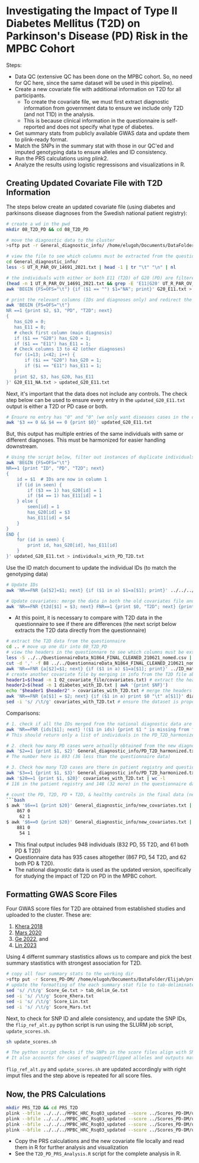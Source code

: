 # Investigating the Impact of Type II Diabetes Mellitus (T2D) on Parkinson's Disease (PD) Risk in the MPBC Cohort
Steps:
- Data QC (extensive QC has been done on the MPBC cohort. So, no need for QC here, since the same dataset will be used in this pipeline).
- Create a new covariate file with additional information on T2D for all participants.
  - To create the covariate file, we must first extract diagnostic information from government data to ensure we include only T2D (and not T1D) in the analysis.
  - This is because clinical information in the questionnaire is self-reported and does not specify what type of diabetes.   
- Get summary stats from publicly available GWAS data and update them to plink-ready format.
- Match the SNPs in the summary stat with those in our QC'ed and imputed genotyping data to ensure alleles and ID consistency. 
- Run the PRS calculations using plink2. 
- Analyze the results using logistic regressisons and visualizations in R. 

## Creating Updated Covariate File with T2D Information
The steps below create an updated covariate file (using diabetes and parkinsons disease diagnoses from the Swedish national patient registry):

```bash
# create a wd in the pwd
mkdir 08_T2D_PD && cd 08_T2D_PD

# move the diagnostic data to the cluster
>sftp put -r General_diagnostic_info/ /home/elugoh/Documents/DataFolder/Elijah/processed_analysis_files/08_T2D_PD/

# view the file to see which columns must be extracted from the questionnaire. 
cd General_diagnostic_info/ 
less -S UT_R_PAR_OV_14691_2021.txt | head -1 | tr "\t" "\n" | nl

# the individuals with either or both E11 (T2D) of G20 (PD) are filtered out to a separate file
(head -n 1 UT_R_PAR_OV_14691_2021.txt && grep -E 'E11|G20' UT_R_PAR_OV_14691_2021.txt) > G20_E11.txt # this keeps the headers
awk 'BEGIN {FS=OFS="\t"} {if ($1 == "") $1="NA"; print}' G20_E11.txt > G20_E11_NA.txt # assign NAs to first columns (main diagnosis) with missing entries
```
```bash
# print the relevant columns (IDs and diagnoses only) and redirect the output to a new file
awk 'BEGIN {FS=OFS="\t"}
NR ==1 {print $2, $3, "PD", "T2D"; next}
{
   has_G20 = 0;
   has_E11 = 0;
   # check first column (main diagnosis)
   if ($1 == "G20") has_G20 = 1;
   if ($1 == "E11") has_E11 = 1;
   # Check columns 13 to 42 (other diagnoses)
   for (i=13; i<42; i++) {
       if ($i == "G20") has_G20 = 1;
       if ($i == "E11") has_E11 = 1;
   }
   print $2, $3, has_G20, has_E11
}' G20_E11_NA.txt > updated_G20_E11.txt
```

Next, it's important that the data does not include any controls. The check step below can be used to ensure every entry in the ```updated_G20_E11.txt``` output is either a T2D or PD case or both.
```bash
# Ensure no entry has "0" and "0" (we only want diseases cases in the data)
awk '$3 == 0 && $4 == 0 {print $0}' updated_G20_E11.txt
```
But, this output has multiple entries of the same individuals with same or different diagnoses. This must be harmonized for easier handling downstream.
```bash
# Using the script below, filter out instances of duplicate individuals with multiple diagnoses for same condition
awk 'BEGIN {FS=OFS="\t"} 
NR==1 {print "ID", "PD", "T2D"; next}  
{
    id = $1  # IDs are now in column 1
    if (id in seen) {
        if ($3 == 1) has_G20[id] = 1
        if ($4 == 1) has_E11[id] = 1
    } else {
        seen[id] = 1
        has_G20[id] = $3
        has_E11[id] = $4
    }
} 
END {
    for (id in seen) {
        print id, has_G20[id], has_E11[id]
    }
}' updated_G20_E11.txt > individuals_with_PD_T2D.txt
```
Use the ID match document to update the individual IDs (to match the genotyping data)

```bash
# Update IDs
awk 'NR==FNR {a[$2]=$1; next} {if ($1 in a) $1=a[$1]; print}' ../../../ID_match_unix.txt individuals_with_PD_T2D.txt > PD_T2D_harmonized.txt

# Update covariates: merge the data in both the old covariates file and PD_T2D_harmonized.txt into one 
awk 'NR==FNR {t2d[$1] = $3; next} FNR==1 {print $0, "T2D"; next} {print $0, ($1 in t2d) ? t2d[$1] : "0"}' PD_T2D_harmonized.txt ../../02_covariate_file/covariates.txt > new_covariates.txt
```
- At this point, it is necessary to compare with T2D data in the questionnaire to see if there are differences (the next script below extracts the T2D data directly from the questionnaire)

```bash
# extract the T2D data from the questionnaire
cd .. # move up one dir into 08_T2D_PD
# view the headers in the questionnare to see which columns must be extracted
less -S ../../QuestionnaireData_N1864_FINAL_CLEANED_210621_nomed.csv | head -1 | tr "," "\n" | nl
cut -d ',' -f 88 ../../QuestionnaireData_N1864_FINAL_CLEANED_210621_nomed.csv | sed 's/,/\t/g' | sed 's/"//g' > diabetes.txt # extract T2D info to a new file
awk 'NR==FNR {a[$2]=$1; next} {if ($1 in a) $1=a[$1]; print}' ../ID_match_unix.txt diabetes.txt > diabetes_with_ID.txt # update the IDs
# create another covariate file by merging in info from the T2D file above
header1=$(head -n 1 02_covariate_file/covariates.txt) # extract the headers first
header2=$(head -n 1 diabetes_with_ID.txt | awk '{print $NF}')
echo "$header1 $header2" > covariates_with_T2D.txt # merge the headers
awk 'NR==FNR {a[$1] = $2; next} {if ($1 in a) print $0 "\t" a[$1]}' diabetes_with_ID.txt 02_covariate_file/covariates.txt >> covariates_with_T2D.txt #save data to same file as the headers
sed -i 's/ /\t/g' covariates_with_T2D.txt # ensure the dataset is properly tab-deliminated
```

Comparisons:
```bash
# 1. check if all the IDs merged from the national diagnostic data are in the questionnaire data (not really necessary)
awk 'NR==FNR {ids[$1]; next} !($1 in ids) {print $1 " is missing from file A"}' covariates_with_T2D.txt General_diagnostic_info/PD_T2D_harmonized.txt | less
# This should return only a list of individuals in the PD_T2D_harmonized.txt (from patient registry) that are missing in the questionnaire dataset (87)

# 2. check how many PD cases were actually obtained from the new diagnostic data
awk '$2==1 {print $1, $2}' General_diagnostic_info/PD_T2D_harmonized.txt | grep '^GB' | wc -l
# The number here is 893 (36 less than the questionnaire data)

# 3. Check how many T2D cases are there in patient registry and questionnaire dataset
awk '$3==1 {print $1, $3}' General_diagnostic_info/PD_T2D_harmonized.txt | grep '^GB' | wc -l
awk '$20==1 {print $1, $20}' covariates_with_T2D.txt | wc -l
# 116 in the patient registry and 148 (32 more) in the questionnaire data

# count the PD, T2D, PD + T2D, & healthy controls in the final data (new_covariates.txt)
```bash
$ awk '$6==1 {print $20}' General_diagnostic_info/new_covariates.txt | sort | uniq -c
    867 0
     62 1
$ awk '$6==0 {print $20}' General_diagnostic_info/new_covariates.txt | sort | uniq -c
    881 0
     54 1
```

- This final output includes 948 individuals (832 PD, 55 T2D, and 61 both PD & T2D)
- Questionnaire data has 935 cases altogether (867 PD, 54 T2D, and 62 both PD & T2D). 
- The national diagnostic data is used as the updated version, specifically for studying the impact of T2D on PD in the MPBC cohort.

## Formatting GWAS Score Files

Four GWAS score files for T2D are obtained from established studies and uploaded to the cluster. These are:
1. [Khera 2018](https://www.nature.com/articles/s41588-018-0183-z)
2. [Mars 2020](https://www.nature.com/articles/s41591-020-0800-0)
3. [Ge 2022](https://genomemedicine.biomedcentral.com/articles/10.1186/s13073-022-01074-2), and 
4. [Lin 2023](https://www.sciencedirect.com/science/article/pii/S0048969723028747?via%3Dihub)

Using 4 differnt summary stastistics allows us to compare and pick the best summary stastistics with strongest association for T2D.

```bash
# copy all four summary stats to the working dir
>sftp put -r Scores_PD-DM/ /home/elugoh/Documents/DataFolder/Elijah/processed_analysis_files/08_T2D_PD/
# update the formatting of the each summary stat file to tab-deliminated
sed 's/ /\t/g' Score_Ge.txt > tab_delim_Ge.txt
sed -i 's/ /\t/g' Score_Khera.txt 
sed -i 's/ /\t/g' Score_Lin.txt 
sed -i 's/ /\t/g' Score_Mars.txt
```
Next, to check for SNP ID and allele consistency, and update the SNP IDs, the ```flip_ref_alt.py``` python script is run using the SLURM job script, ```update_scores.sh```. 
```bash
sh update_scores.sh

# The python script checks if the SNPs in the score files align with SNPs in our genotyping data in terms of SNP IDs, chromosomes, chromosome positions, and alleles.
# It also accounts for cases of swapped/flipped alleles and outputs matching SNPs to a new file with reformatted IDs (chr:pos:ref:alt) 
```
```flip_ref_alt.py``` and ```update_scores.sh``` are updated accordingly with right imput files and the step above is repeated for all score files. 


## Now, the PRS Calculations
```bash
mkdir PRS_T2D && cd PRS_T2D
plink --bfile ../../../MPBC_HRC_Rsq03_updated --score ../Scores_PD-DM/updated_Khera_scores2.txt --out Khera_PRS
plink --bfile ../../../MPBC_HRC_Rsq03_updated --score ../Scores_PD-DM/updated_Ge_scores2.txt --out Ge_PRS
plink --bfile ../../../MPBC_HRC_Rsq03_updated --score ../Scores_PD-DM/updated_Mars_scores2.txt --out Mars_PRS
plink --bfile ../../../MPBC_HRC_Rsq03_updated --score ../Scores_PD-DM/updated_Lin_scores2.txt --out Lin_PRS
```
- Copy the PRS calculations and the new covariate file locally and read them in R for further analysis and visualization
- See the ```T2D_PD_PRS_Analysis.R``` script for the complete analysis in R. 

